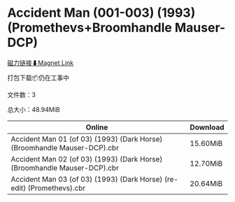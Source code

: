 # Accident Man (001-003) (1993) (Promethevs+Broomhandle Mauser-DCP)

[磁力链接⬇Magnet Link](magnet:?xt=urn:btih:24e65d75e159e5523f6fc3a18f0a30eeee0757ca&dn=Accident%20Man%20%28001-003%29%20%281993%29%20%28Promethevs%2BBroomhandle%20Mauser-DCP%29)

打包下载📦仍在工事中

文件数：3

总大小：48.94MiB

Online | Download
--- | ---
Accident Man 01 (of 03) (1993) (Dark Horse) (Broomhandle Mauser-DCP).cbr | 15.60MiB
Accident Man 02 (of 03) (1993) (Dark Horse) (Broomhandle Mauser-DCP).cbr | 12.70MiB
Accident Man 03 (of 03) (1993) (Dark Horse) (re-edit) (Promethevs).cbr | 20.64MiB